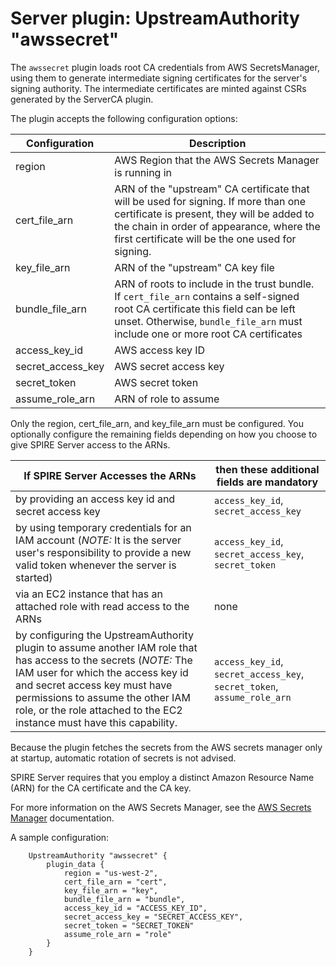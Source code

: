 # Server plugin: UpstreamAuthority "awssecret"

The `awssecret` plugin loads root CA credentials from AWS SecretsManager, using
them to generate intermediate signing certificates for the server's signing
authority. The intermediate certificates are minted against CSRs generated by
the ServerCA plugin.

The plugin accepts the following configuration options:

| Configuration     | Description                                                                                                                                                                                                                        |
|-------------------|------------------------------------------------------------------------------------------------------------------------------------------------------------------------------------------------------------------------------------|
| region            | AWS Region that the AWS Secrets Manager is running in                                                                                                                                                                              |
| cert_file_arn     | ARN of the "upstream" CA certificate that will be used for signing. If more than one certificate is present, they will be added to the chain in order of appearance, where the first certificate will be the one used for signing. |
| key_file_arn      | ARN of the "upstream" CA key file                                                                                                                                                                                                  |
| bundle_file_arn   | ARN of roots to include in the trust bundle. If `cert_file_arn` contains a self-signed root CA certificate this field can be left unset. Otherwise, `bundle_file_arn` must include one or more root CA certificates                |
| access_key_id     | AWS access key ID                                                                                                                                                                                                                  |
| secret_access_key | AWS secret access key                                                                                                                                                                                                              |
| secret_token      | AWS secret token                                                                                                                                                                                                                   |
| assume_role_arn   | ARN of role to assume                                                                                                                                                                                                              |

Only the region, cert_file_arn, and key_file_arn must be configured. You optionally configure the remaining fields depending on how you choose to give SPIRE Server access to the ARNs.

| If SPIRE Server Accesses the ARNs                                                                                                                                                                                                                                                                     | then these additional fields are mandatory                              |
|-------------------------------------------------------------------------------------------------------------------------------------------------------------------------------------------------------------------------------------------------------------------------------------------------------|-------------------------------------------------------------------------|
| by providing an access key id and secret access key                                                                                                                                                                                                                                                   | `access_key_id`, `secret_access_key`                                    |
| by using temporary credentials for an IAM account (*NOTE:* It is the server user's responsibility to provide a new valid token whenever the server is started)                                                                                                                                        | `access_key_id`, `secret_access_key`, `secret_token`                    |
| via an EC2 instance that has an attached role with read access to the ARNs                                                                                                                                                                                                                            | none                                                                    |
| by configuring the UpstreamAuthority plugin to assume another IAM role that has access to the secrets (*NOTE:* The IAM user for which the access key id and secret access key must have permissions to assume the other IAM role, or the role attached to the EC2 instance must have this capability. | `access_key_id`, `secret_access_key`, `secret_token`, `assume_role_arn` |

Because the plugin fetches the secrets from the AWS secrets manager only at startup, automatic rotation of secrets is not advised.

SPIRE Server requires that you employ a distinct Amazon Resource Name (ARN) for the CA certificate and the CA key.

For more information on the AWS Secrets Manager, see the [AWS Secrets Manager](https://docs.aws.amazon.com/secretsmanager/latest/userguide/intro.html) documentation.

A sample configuration:

```hcl
    UpstreamAuthority "awssecret" {
        plugin_data {
            region = "us-west-2",
            cert_file_arn = "cert",
            key_file_arn = "key",
            bundle_file_arn = "bundle",
            access_key_id = "ACCESS_KEY_ID",
            secret_access_key = "SECRET_ACCESS_KEY",
            secret_token = "SECRET_TOKEN"
            assume_role_arn = "role"
        }
    }
```
